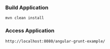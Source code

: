 ### Build Application

```
mvn clean install
```

### Access Application

```
http://localhost:8080/angular-grunt-example/
```